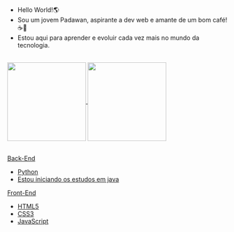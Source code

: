 - Hello World!🌎 
 - Sou um jovem Padawan, aspirante a dev web e amante de um bom café!☕🖖
-  Estou aqui para aprender e evoluir cada vez mais no mundo da tecnologia.

<br>

<div>
  <a href="https://github.com/NetDevR">
  <img height="180em"   align="center" src="https://github-readme-stats.vercel.app/api?username=NetDevR&show_icons=true&theme=dark&include_all_commits=true&count_private=true"/>
  <img height="180em"  align="center" src="https://github-readme-stats.vercel.app/api/top-langs/?username=NetDevR&&layout=compact&hide=shell&theme=dark"/>
</div>
  
<br>  


Back-End

- Python
- Estou iniciando os estudos em java

Front-End

- HTML5
- CSS3
- JavaScript
